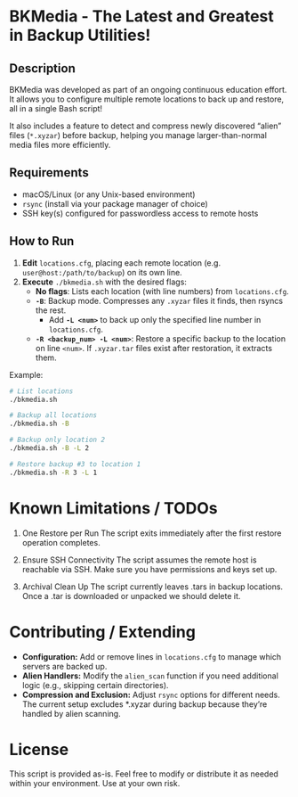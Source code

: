 # BKMedia - The Latest and Greatest in Backup Utilities!

## Description

BKMedia was developed as part of an ongoing continuous education effort. It allows you to configure multiple remote locations to back up and restore, all in a single Bash script!  

It also includes a feature to detect and compress newly discovered “alien” files (`*.xyzar`) before backup, helping you manage larger-than-normal media files more efficiently.

## Requirements
- macOS/Linux (or any Unix-based environment)
- `rsync` (install via your package manager of choice)
- SSH key(s) configured for passwordless access to remote hosts

## How to Run
1. **Edit** `locations.cfg`, placing each remote location (e.g. `user@host:/path/to/backup`) on its own line.  
2. **Execute** `./bkmedia.sh` with the desired flags:  
   - **No flags**: Lists each location (with line numbers) from `locations.cfg`.  
   - **`-B`**: Backup mode. Compresses any `.xyzar` files it finds, then rsyncs the rest.  
     - Add **`-L <num>`** to back up only the specified line number in `locations.cfg`.  
   - **`-R <backup_num> -L <num>`**: Restore a specific backup to the location on line `<num>`. If `.xyzar.tar` files exist after restoration, it extracts them.  

Example:  
```bash
# List locations
./bkmedia.sh

# Backup all locations
./bkmedia.sh -B

# Backup only location 2
./bkmedia.sh -B -L 2

# Restore backup #3 to location 1
./bkmedia.sh -R 3 -L 1
```
# Known Limitations / TODOs

1. One Restore per Run
    The script exits immediately after the first restore operation completes.

2. Ensure SSH Connectivity
    The script assumes the remote host is reachable via SSH. Make sure you have permissions and keys set up.

3. Archival Clean Up
	The script currently leaves .tars in backup locations. Once a .tar is downloaded or unpacked we should delete it.

# Contributing / Extending

* **Configuration:** Add or remove lines in `locations.cfg` to manage which servers are backed up.
* **Alien Handlers:** Modify the `alien_scan` function if you need additional logic (e.g., skipping certain directories).
* **Compression and Exclusion:** Adjust `rsync` options for different needs. The current setup excludes *.xyzar during backup because they’re handled by alien scanning.

# License

This script is provided as-is. Feel free to modify or distribute it as needed within your environment. Use at your own risk.
